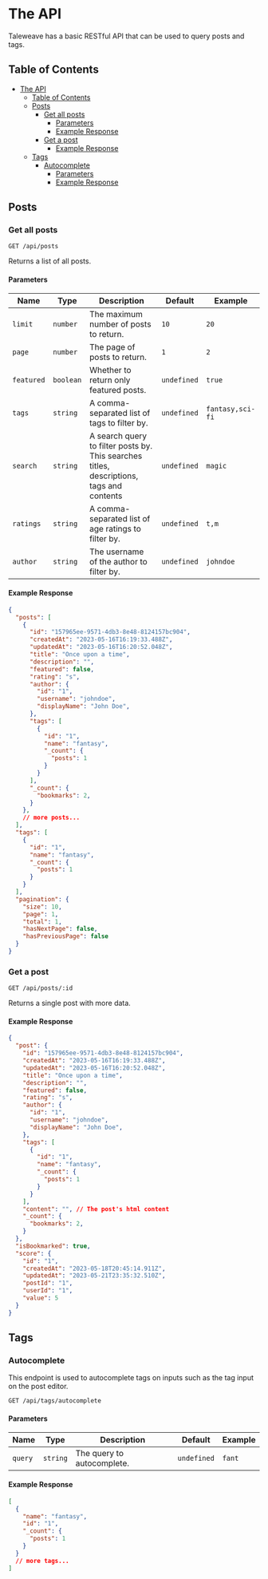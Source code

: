 # The API

Taleweave has a basic RESTful API that can be used to query posts and tags.

## Table of Contents

- [The API](#the-api)
  - [Table of Contents](#table-of-contents)
  - [Posts](#posts)
    - [Get all posts](#get-all-posts)
      - [Parameters](#parameters)
      - [Example Response](#example-response)
    - [Get a post](#get-a-post)
      - [Example Response](#example-response-1)
  - [Tags](#tags)
    - [Autocomplete](#autocomplete)
      - [Parameters](#parameters-1)
      - [Example Response](#example-response-2)

## Posts

### Get all posts

`GET /api/posts`

Returns a list of all posts.

#### Parameters

| Name | Type | Description | Default | Example |
| ---- | ---- | ----------- | ------- | ------- |
| `limit` | `number` | The maximum number of posts to return. | `10` | `20` |
| `page` | `number` | The page of posts to return. | `1` | `2` |
| `featured` | `boolean` | Whether to return only featured posts. | `undefined` | `true` |
| `tags` | `string` | A comma-separated list of tags to filter by. | `undefined` | `fantasy,sci-fi` |
| `search` | `string` | A search query to filter posts by. This searches titles, descriptions, tags and contents | `undefined` | `magic` |
| `ratings` | `string` | A comma-separated list of age ratings to filter by. | `undefined` | `t,m` |
| `author` | `string` | The username of the author to filter by. | `undefined` | `johndoe` |

#### Example Response

```json
{
  "posts": [
    {
      "id": "157965ee-9571-4db3-8e48-8124157bc904",
      "createdAt": "2023-05-16T16:19:33.488Z",
      "updatedAt": "2023-05-16T16:20:52.048Z",
      "title": "Once upon a time",
      "description": "",
      "featured": false,
      "rating": "s",
      "author": {
        "id": "1",
        "username": "johndoe",
        "displayName": "John Doe",
      },
      "tags": [
        {
          "id": "1",
          "name": "fantasy",
          "_count": {
            "posts": 1
          }
        }
      ],
      "_count": {
        "bookmarks": 2,
      }
    },
    // more posts...
  ],
  "tags": [
    {
      "id": "1",
      "name": "fantasy",
      "_count": {
        "posts": 1
      }
    }
  ],
  "pagination": {
    "size": 10,
    "page": 1,
    "total": 1,
    "hasNextPage": false,
    "hasPreviousPage": false
  }
}
```

### Get a post

`GET /api/posts/:id`

Returns a single post with more data.

#### Example Response

```json
{
  "post": {
    "id": "157965ee-9571-4db3-8e48-8124157bc904",
    "createdAt": "2023-05-16T16:19:33.488Z",
    "updatedAt": "2023-05-16T16:20:52.048Z",
    "title": "Once upon a time",
    "description": "",
    "featured": false,
    "rating": "s",
    "author": {
      "id": "1",
      "username": "johndoe",
      "displayName": "John Doe",
    },
    "tags": [
      {
        "id": "1",
        "name": "fantasy",
        "_count": {
          "posts": 1
        }
      }
    ],
    "content": "", // The post's html content
    "_count": {
      "bookmarks": 2,
    }
  },
  "isBookmarked": true,
  "score": {
    "id": "1",
    "createdAt": "2023-05-18T20:45:14.911Z",
    "updatedAt": "2023-05-21T23:35:32.510Z",
    "postId": "1",
    "userId": "1",
    "value": 5
  }
}
```

## Tags

### Autocomplete

This endpoint is used to autocomplete tags on inputs such as the tag input on the post editor.

`GET /api/tags/autocomplete`

#### Parameters

| Name | Type | Description | Default | Example |
| ---- | ---- | ----------- | ------- | ------- |
| `query` | `string` | The query to autocomplete. | `undefined` | `fant` |

#### Example Response

```json
[
  {
    "name": "fantasy",
    "id": "1",
    "_count": {
      "posts": 1
    }
  }
  // more tags...
]
```
